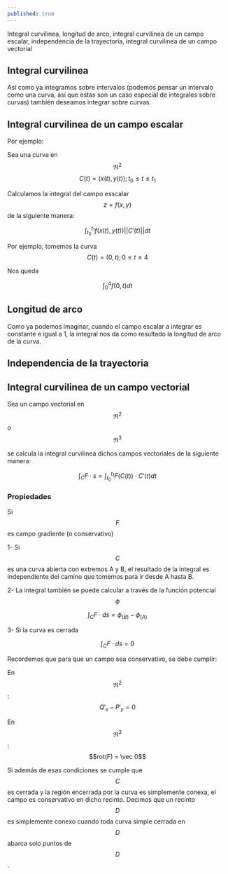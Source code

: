 ```yaml
---
published: true
---
```

Integral curvilinea, longitud de arco, integral curvilinea de un campo escalar, independencia de la trayectoria, integral curvilinea de un campo vectorial

## Integral curvilinea

Así como ya integramos sobre intervalos (podemos pensar un intervalo como una curva, así que estas son un caso especial de integrales sobre curvas) también deseamos integrar sobre curvas.

## Integral curvilinea de un campo escalar

Por ejemplo:

Sea una curva en $$\Re^2$$ $$C(t)=(x(t), y(t)); t_{0} \le t \le t_{1}$$

Calculamos la integral del campo esscalar $$z=f(x,y)$$ de la siguiente manera:

$$ \int_{t_{0}}^{t_{1}} f(x(t), y(t)) ||C'(t)|| dt $$

Por ejemplo, tomemos la curva $$C(t)=(0, t); 0 \le t \le 4$$

Nos queda

$$ \int_{0}^{4} f(0, t) dt $$

## Longitud de arco

Como ya podemos imaginar, cuando el campo escalar a integrar es constante e igual a 1, la integral nos da como resultado la longitud de arco de la curva.

## Independencia de la trayectoria

## Integral curvilinea de un campo vectorial

Sea un campo vectorial en $$\Re^2$$ o $$\Re^3$$

se calcula la integral curvilinea dichos campos vectoriales de la siguiente manera:

$$ \int_C F \cdot s = \int_{t_{0}}^{t_{1}} F(C(t)) \cdot C'(t) dt $$

### Propiedades

Si $$F$$ es campo gradiente (o conservativo)

1- Si $$C$$ es una curva abierta con extremos A y B, el resultado de la integral es independiente del camino que tomemos para ir desde A hasta B.

2- La integral también se puede calcular a través de la función potencial $$\phi$$

$$\int_C F \cdot ds = \phi_{(B)} - \phi_{(A)}$$

3- Si la curva es cerrada

$$\int_C F \cdot ds = 0$$

Recordemos que para que un campo sea conservativo, se debe cumplir:

En $$\Re^2$$: $$Q'_{x} - P'_{y} = 0$$

En $$\Re^3$$: $$rot(F) = \vec 0$$

Si además de esas condiciones se cumple que $$C$$ es cerrada y la región encerrada por la curva es simplemente conexa, el campo es conservativo en dicho recinto.
Decimos que un recinto $$D$$ es simplemente conexo cuando toda curva simple cerrada en $$D$$ abarca solo puntos de $$D$$.



